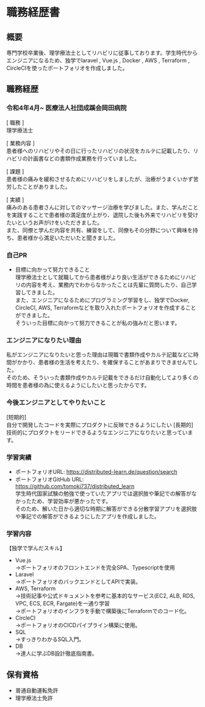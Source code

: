 # 職務経歴書
## 概要
専門学校卒業後、理学療法士としてリハビリに従事しております。学生時代からエンジニアになるため、独学でlaravel , Vue.js , Docker , AWS , Terraform , CircleCIを使ったポートフォリオを作成しました。
## 職務経歴
### 令和4年4月~ 医療法人社団成蹊会岡田病院 
[ 職務 ]  
理学療法士

[ 業務内容 ]  
患者様へのリハビリやその日に行ったリハビリの状況をカルテに記載したり、リハビリの計画書などの書類作成業務を行っていました。

[ 課題 ]  
患者様の痛みを緩和させるためにリハビリをしましたが、治療がうまくいかず苦労したことがありました。

[ 実績 ]  
痛みのある患者さんに対してのマッサージ治療を学びました。また、学んだことを実践することで患者様の満足度が上がり、退院した後も外来でリハビリを受けたいというお声がけをいただきました。  
また、同僚と学んだ内容を共有、練習をして、同僚もその分野について興味を持ち、患者様から満足いただいたと聞きました。

### 自己PR
- 目標に向かって努力できること  
理学療法士として就職してから患者様がより良い生活ができるためにリハビリの内容を考え、業務内でわからなかったことは先輩に質問したり、自己学習してきました。  
また、エンジニアになるためにプログラミング学習をし、独学でDocker, CircleCI, AWS, Terraformなどを取り入れたポートフォリオを作成することができました。  
そういった目標に向かって努力できることが私の強みだと思います。

### エンジニアになりたい理由
私がエンジニアになりたいと思った理由は現職で書類作成やカルテ記載などに時間がかかり、患者様の生活を考えたり、を確保することがあまりできませんでした。  
そのため、そういった書類作成やカルテ記載をできるだけ自動化してより多くの時間を患者様の為に使えるようにしたいと思ったからです。


### 今後エンジニアとしてやりたいこと
[短期的]  
自分で開発したコードを実際にプロダクトに反映できるようにしたい
[長期的]  
技術的にプロダクトをリードできるようなエンジニアになりたいと思っています。


### 学習実績
- ポートフォリオURL: https://distributed-learn.de/question/search
- ポートフォリオGitHub URL: https://github.com/tomoki737/distributed_learn  
学生時代国家試験の勉強で使っていたアプリでは選択肢や筆記での解答がなかったため、学習効率が悪かったです。  
そのため、解いた日から適切な時期に解答ができる分散学習アプリを選択肢や筆記での解答ができるようにしたアプリを作成しました。

### 学習内容
【独学で学んだスキル】
- Vue.js  
→ポートフォリオのフロントエンドを完全SPA、Typescriptを使用
- Laravel  
→ポートフォリオのバックエンドとしてAPIで実装。
- AWS, Terraform  
→技術記事や公式ドキュメントを参考に基本的なサービス(EC2, ALB, RDS, VPC, ECS, ECR, Fargate)を一通り学習  
→ポートフォリオのインフラを手動で構築後にTerraformでのコード化。
- CircleCI  
→ポートフォリオのCICDパイプライン構築に使用。
- SQL  
→すっきりわかるSQL入門。
- DB  
→達人に学ぶDB設計徹底指南書。

## 保有資格
- 普通自動運転免許
- 理学療法士免許
